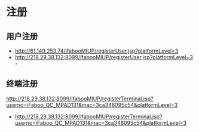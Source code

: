 # 注册

## 用户注册

- <http://61.149.253.74/IfabooMIUP/registerUser.jsp?platformLevel=3>
- <http://218.29.38.132:8099/IfabooMIUP/registerUser.jsp?platformLevel=3> -

## 终端注册

<http://218.29.38.132:8099/IfabooMIUP/registerTerminal.jsp?userno=iFaboo_QC_MPAD131&mac=3ca348095c54&platformLevel=3>

- <http://218.29.38.132:8099/IfabooMIUP/registerTerminal.jsp?userno=iFaboo_QC_MPAD131&mac=3ca348095c54&platformLevel=3>
